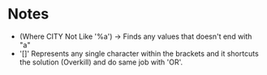 # Notes

- (Where CITY Not Like '%a') &rarr; Finds any values that doesn't end with "a"
- '[]' Represents any single character within the brackets and it shortcuts the solution (Overkill) and do same job with 'OR'.
